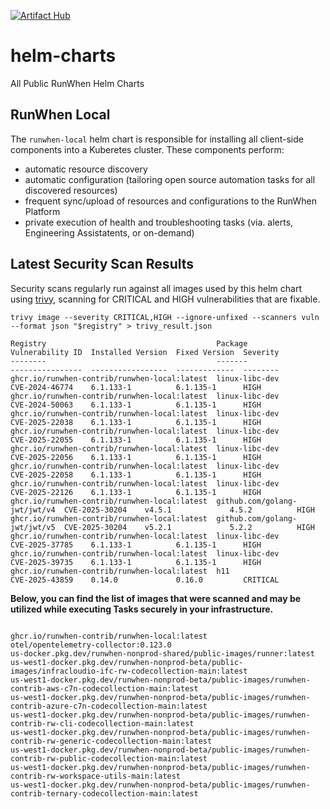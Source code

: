 [![Artifact Hub](https://img.shields.io/endpoint?url=https://artifacthub.io/badge/repository/runwhen-contrib)](https://artifacthub.io/packages/search?repo=runwhen-contrib)

# helm-charts
All Public RunWhen Helm Charts 

## RunWhen Local
The `runwhen-local` helm chart is responsible for installing all client-side components into a Kuberetes cluster. These components perform: 
- automatic resource discovery
- automatic configuration (tailoring open source automation tasks for all discovered resources)
- frequent sync/upload of resources and configurations to the RunWhen Platform
- private execution of health and troubleshooting tasks (via. alerts, Engineering Assistatents, or on-demand)

## Latest Security Scan Results
Security scans regularly run against all images used by this helm chart using [trivy](https://trivy.dev/latest/), scanning for CRITICAL and HIGH vulnerabilities that are fixable. 

```
trivy image --severity CRITICAL,HIGH --ignore-unfixed --scanners vuln --format json "$registry" > trivy_result.json
```

<!-- START_TRIVY_SUMMARY -->
```
Registry                                      Package                       Vulnerability ID  Installed Version  Fixed Version  Severity
--------                                      -------                       ----------------  -----------------  -------------  --------
ghcr.io/runwhen-contrib/runwhen-local:latest  linux-libc-dev                CVE-2024-46774    6.1.133-1          6.1.135-1      HIGH
ghcr.io/runwhen-contrib/runwhen-local:latest  linux-libc-dev                CVE-2024-50063    6.1.133-1          6.1.135-1      HIGH
ghcr.io/runwhen-contrib/runwhen-local:latest  linux-libc-dev                CVE-2025-22038    6.1.133-1          6.1.135-1      HIGH
ghcr.io/runwhen-contrib/runwhen-local:latest  linux-libc-dev                CVE-2025-22055    6.1.133-1          6.1.135-1      HIGH
ghcr.io/runwhen-contrib/runwhen-local:latest  linux-libc-dev                CVE-2025-22056    6.1.133-1          6.1.135-1      HIGH
ghcr.io/runwhen-contrib/runwhen-local:latest  linux-libc-dev                CVE-2025-22058    6.1.133-1          6.1.135-1      HIGH
ghcr.io/runwhen-contrib/runwhen-local:latest  linux-libc-dev                CVE-2025-22126    6.1.133-1          6.1.135-1      HIGH
ghcr.io/runwhen-contrib/runwhen-local:latest  github.com/golang-jwt/jwt/v4  CVE-2025-30204    v4.5.1             4.5.2          HIGH
ghcr.io/runwhen-contrib/runwhen-local:latest  github.com/golang-jwt/jwt/v5  CVE-2025-30204    v5.2.1             5.2.2          HIGH
ghcr.io/runwhen-contrib/runwhen-local:latest  linux-libc-dev                CVE-2025-37785    6.1.133-1          6.1.135-1      HIGH
ghcr.io/runwhen-contrib/runwhen-local:latest  linux-libc-dev                CVE-2025-39735    6.1.133-1          6.1.135-1      HIGH
ghcr.io/runwhen-contrib/runwhen-local:latest  h11                           CVE-2025-43859    0.14.0             0.16.0         CRITICAL
```
<!-- END_TRIVY_SUMMARY -->

**Below, you can find the list of images that were scanned and may be utilized while executing Tasks securely in your infrastructure.**  
<!-- START_SCANNED_IMAGES -->
```

ghcr.io/runwhen-contrib/runwhen-local:latest
otel/opentelemetry-collector:0.123.0
us-docker.pkg.dev/runwhen-nonprod-shared/public-images/runner:latest
us-west1-docker.pkg.dev/runwhen-nonprod-beta/public-images/infracloudio-ifc-rw-codecollection-main:latest
us-west1-docker.pkg.dev/runwhen-nonprod-beta/public-images/runwhen-contrib-aws-c7n-codecollection-main:latest
us-west1-docker.pkg.dev/runwhen-nonprod-beta/public-images/runwhen-contrib-azure-c7n-codecollection-main:latest
us-west1-docker.pkg.dev/runwhen-nonprod-beta/public-images/runwhen-contrib-rw-cli-codecollection-main:latest
us-west1-docker.pkg.dev/runwhen-nonprod-beta/public-images/runwhen-contrib-rw-generic-codecollection-main:latest
us-west1-docker.pkg.dev/runwhen-nonprod-beta/public-images/runwhen-contrib-rw-public-codecollection-main:latest
us-west1-docker.pkg.dev/runwhen-nonprod-beta/public-images/runwhen-contrib-rw-workspace-utils-main:latest
us-west1-docker.pkg.dev/runwhen-nonprod-beta/public-images/runwhen-contrib-ternary-codecollection-main:latest
```
<!-- END_SCANNED_IMAGES -->
